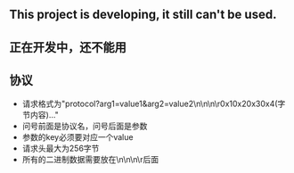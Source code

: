 ## This project is developing, it still can't be used.
## 正在开发中，还不能用
## 协议
 - 请求格式为"protocol?arg1=value1&arg2=value2\n\n\n\r0x10x20x30x4(字节内容)..."
 - 问号前面是协议名，问号后面是参数
 - 参数的key必须要对应一个value
 - 请求头最大为256字节
 - 所有的二进制数据需要放在\n\n\n\r后面